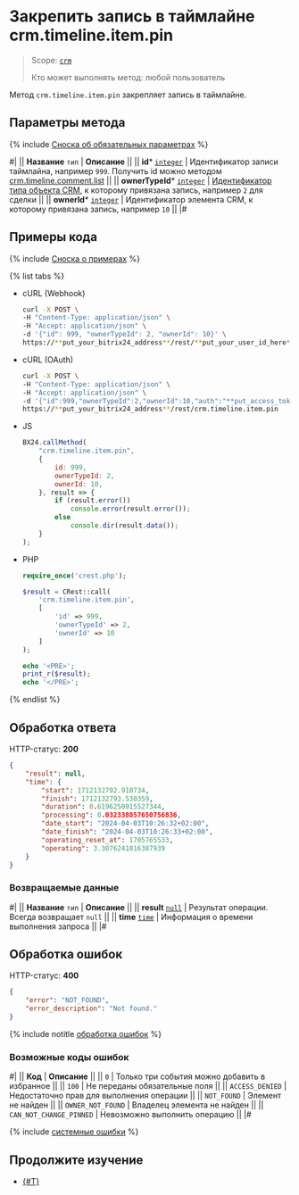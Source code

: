 #  Закрепить запись в таймлайне crm.timeline.item.pin

> Scope: [`crm`](../../../scopes/permissions.md)
>
> Кто может выполнять метод: любой пользователь

Метод `crm.timeline.item.pin` закрепляет запись в таймлайне.

## Параметры метода

{% include [Сноска об обязательных параметрах](../../../../_includes/required.md) %}

#|
|| **Название**
`тип` | **Описание** ||
|| **id***
[`integer`](../../../data-types.md) | Идентификатор записи таймлайна, например `999`. Получить id можно методом [crm.timeline.comment.list](../comments/crm-timeline-comment-list.md) ||
|| **ownerTypeId***
[`integer`](../../data-types.md#object_type) | [Идентификатор типа объекта CRM](../../data-types.md#object_type), к которому привязана запись, например `2` для сделки ||
|| **ownerId***
[`integer`](../../../data-types.md) | Идентификатор элемента CRM, к которому привязана запись, например `10` ||
|#

## Примеры кода

{% include [Сноска о примерах](../../../../_includes/examples.md) %}

{% list tabs %}

- cURL (Webhook)

    ```bash
    curl -X POST \
    -H "Content-Type: application/json" \
    -H "Accept: application/json" \
    -d '{"id": 999, "ownerTypeId": 2, "ownerId": 10}' \
    https://**put_your_bitrix24_address**/rest/**put_your_user_id_here**/**put_your_webhook_here**/crm.timeline.item.pin
    ```

- cURL (OAuth)

    ```bash
    curl -X POST \
    -H "Content-Type: application/json" \
    -H "Accept: application/json" \
    -d '{"id":999,"ownerTypeId":2,"ownerId":10,"auth":"**put_access_token_here**"}' \
    https://**put_your_bitrix24_address**/rest/crm.timeline.item.pin
    ```

- JS

    ```js
    BX24.callMethod(
        "crm.timeline.item.pin",
        {
            id: 999,
            ownerTypeId: 2,
            ownerId: 10,
        }, result => {
            if (result.error())
                console.error(result.error());
            else
                console.dir(result.data());
        }
    );
    ```

- PHP

    ```php
    require_once('crest.php');

    $result = CRest::call(
        'crm.timeline.item.pin',
        [
            'id' => 999,
            'ownerTypeId' => 2,
            'ownerId' => 10
        ]
    );

    echo '<PRE>';
    print_r($result);
    echo '</PRE>';
    ```

{% endlist %}

## Обработка ответа

HTTP-статус: **200**

```json
{
    "result": null,
    "time": {
        "start": 1712132792.910734,
        "finish": 1712132793.530359,
        "duration": 0.6196250915527344,
        "processing": 0.032338857650756836,
        "date_start": "2024-04-03T10:26:32+02:00",
        "date_finish": "2024-04-03T10:26:33+02:00",
        "operating_reset_at": 1705765533,
        "operating": 3.3076241016387939
    }
}
```

### Возвращаемые данные

#|
|| **Название**
`тип` | **Описание** ||
|| **result**
[`null`](../../../data-types.md) | Результат операции. Всегда возвращает `null` ||
|| **time**
[`time`](../../../data-types.md#time) | Информация о времени выполнения запроса ||
|#

## Обработка ошибок

HTTP-статус: **400**

```json
{
    "error": "NOT_FOUND",
    "error_description": "Not found."
}
```

{% include notitle [обработка ошибок](../../../../_includes/error-info.md) %}

### Возможные коды ошибок

#|
|| **Код** | **Описание** ||
|| `0` | Только три события можно добавить в избранное ||
|| `100` | Не переданы обязательные поля ||
|| `ACCESS_DENIED` | Недостаточно прав для выполнения операции ||
|| `NOT_FOUND` | Элемент не найден ||
|| `OWNER_NOT_FOUND` | Владелец элемента не найден ||
|| `CAN_NOT_CHANGE_PINNED` | Невозможно выполнить операцию ||
|#

{% include [системные ошибки](../../../../_includes/system-errors.md) %}

## Продолжите изучение

- [{#T}](./crm-timeline-item-unpin.md)
